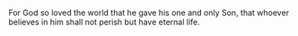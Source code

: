 For God so loved the world 
that he gave his one and only Son, 
that whoever believes in him 
shall not perish but have 
eternal life.

